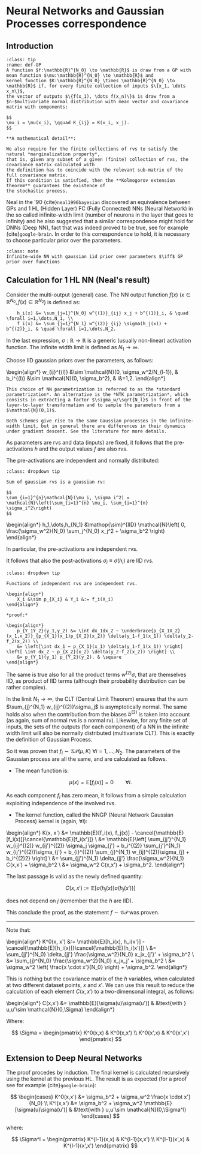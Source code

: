 # Neural Networks and Gaussian Processes correspondence

## Introduction

```{admonition} Definition: Gaussian Processes (GP)
:class: tip
:name: def-GP
A function $f:\mathbb{R}^{N_0} \to \mathbb{R}$ is draw from a GP with mean function $\mu:\mathbb{R}^{N_0} \to \mathbb{R}$ and
kernel function $K:\mathbb{R}^{N_0} \times \mathbb{R}^{N_0} \to \mathbb{R}$ if, for every finite collection of inputs $\{x_1, \dots x_n\}$,
the vector of outputs $\{f(x_1), \dots f(x_n)\}$ is draw from a $n-$multivariate normal distribution with mean vector and covariance matrix with components:

$$
\mu_i = \mu(x_i), \qquad K_{ij} = K(x_i, x_j).
$$

**A mathematical detail**:

We also require for the finite collections of rvs to satisfy the natural *marginalization property*, 
that is, given any subset of a given (finite) collection of rvs, the covariance matrix calculated with 
the definition has to coincide with the relevant sub-matrix of the full covariance matrix. 
If this condition is satisfied, then the **Kolmogorov extension theorem** guarantees the existence of 
the stochastic process.  

```

Neal in the '90 {cite}`neal1996bayesian` discovered an equivalence between GPs and 1 HL (Hidden Layer) FC (Fully Connected) NNs (Neural Network) in the so called infinite-width limit (number of neurons in the layer that goes to infinity) and he also suggested that a similar correspondence might hold for DNNs (Deep NN), fact that was indeed proved to be true, see for example {cite}`google-brain`. In order to this correspondence to hold, it is necessary to choose particular prior over the parameters. 

```{admonition} Consequence
:class: note
Infinite-wide NN with gaussian iid prior over parameters $\iff$ GP prior over functions
```

## Calculation for 1 HL NN (Neal's result) 

Consider the multi-output (general) case. The NN output function $f(x)$ ($x \in \mathbb{R}^{N_0}, f(x)\in \mathbb{R}^{N_2}$) is defined as:

```{math}
    h_i(x) &= \sum_{j=1}^{N_0} w^{(1)}_{ij} x_j + b^{(1)}_i, & \quad \forall i=1,\dots,N_1, \\
    f_i(x) &= \sum_{j=1}^{N_1} w^{(2)}_{ij} \sigma(h_j(x)) + b^{(2)}_i, & \quad \forall i=1,\dots,N_2.
```

In the last expression, $\sigma:\mathbb{R} \to \mathbb{R}$ is a generic (usually non-linear) activation function. The infinite width limit is defined as $N_1 \to \infty$.

Choose IID gaussian priors over the parameters, as follows:

\begin{align*}
w_{ij}^{(l)} &\sim \mathcal{N}(0, \sigma_w^2/N_{l-1}), & b_i^{(l)} &\sim \mathcal{N}(0, \sigma_b^2), & l&=1,2.
\end{align*}

```{important}
This choice of NN parametrization is referred to as the *standard parametrization*. An alternative is the *NTK parametrization*, which consists in extracting a factor $\sigma_w/\sqrt{N_l}$ in front of the layer-to-layer transformation and to sample the parameters from a $\mathcal{N}(0,1)$. 

Both schemes give rise to the same Gaussian processes in the infinite-width limit, but in general there are differences in their dynamics under gradient descent. See the literature for more details.
```



As parameters are rvs and data (inputs) are fixed, it follows that the pre-activations $h$ and the output values $f$ are also rvs. 

The pre-activations are independent and normally distributed:

```{admonition} Formula
:class: dropdown tip

Sum of gaussian rvs is a gaussian rv:

$$
\sum_{i=1}^{n}\mathcal{N}(\mu_i, \sigma_i^2) = \mathcal{N}\left(\sum_{i=1}^{n} \mu_i, \sum_{i=1}^{n} \sigma_i^2\right) 
$$

```

\begin{align*}
h_1,\dots,h_{N_1} &\mathop{\sim}^{IID} \mathcal{N}\left( 0, \frac{\sigma_w^2}{N_0} \sum_j^{N_0} x_j^2 + \sigma_b^2 \right)
\end{align*}

In particular, the pre-activations are independent rvs. 

It follows that also the post-activations $\sigma_i \equiv \sigma(h_i)$ are IID rvs.

```{admonition} Mathematical fact
:class: dropdown tip

Functions of independent rvs are independent rvs.

\begin{align*}
    X_i &\sim p_{X_i} & Y_i &:= f_i(X_i) 
\end{align*}

*proof:*

\begin{align*}
    p_{Y_1Y_2}(y_1,y_2) &= \int dx_1dx_2 ~ \underbrace{p_{X_1X_2}(x_1,x_2)}_{p_{X_1}(x_1)p_{X_2}(x_2)} \delta(y_1-f_1(x_1)) \delta(y_2-f_2(x_2)) \\
    &= \left[\int dx_1 ~ p_{X_1}(x_1) \delta(y_1-f_1(x_1)) \right] \left[ \int dx_2 ~ p_{X_2}(x_2) \delta(y_2-f_2(x_2)) \right] \\
    &= p_{Y_1}(y_1) p_{Y_2}(y_2). & \square
\end{align*}

```

The same is true also for all the product terms $w^{(2)}\sigma$, that are themselves IID, as product of IID terms (although their probability distribution can be rather complex). 

In the limit $N_1 \to \infty$, the CLT (Central Limit Theorem) ensures that the sum $\sum_{j}^{N_1} w_{ij}^{(2)}\sigma_j$ is asymptotically normal. The same holds also when the contribution from the biases $b^{(2)}$ is taken into account (as again, sum of normal rvs is a normal rv). Likewise, for any finite set of inputs, the sets of the outputs (for each component) of a NN in the infinite width limit will also be normally distributed (multivariate CLT). This is exactly the definition of Gaussian Process.

So it was proven that $f_i \sim \mathcal{GP}(\mu, K) ~ \forall i=1,\dots,N_2$. The parameters of the Gaussian process are all the same, and are calculated as follows.

- The mean function is:

$$
\mu(x) = \mathbb{E}[f_i(x)] = 0 \qquad \forall i.
$$

As each component $f_i$ has zero mean, it follows from a simple calculation exploiting independence of the involved rvs.

- The kernel function, called the NNGP (Neural Network Gaussian Process) kernel is (again, $\forall i$):

\begin{align*}
K(x, x') &= \mathbb{E}[f_i(x), f_j(x)] - \cancel{\mathbb{E}[f_i(x)]}\cancel{\mathbb{E}[f_i(x')]} \\
&= \mathbb{E}\left[ \sum_{jj'}^{N_1} w_{ij}^{(2)} w_{ij'}^{(2)} \sigma_j \sigma_{j'} + b_i^{(2)} \sum_{j'}^{N_1} w_{ij'}^{(2)}\sigma_{j'} + b_{i}^{(2)} \sum_{j}^{N_1} w_{ij}^{(2)}\sigma_{j} + b_i^{(2)2} \right] \\
&= \sum_{jj'}^{N_1} \delta_{jj'} \frac{\sigma_w^2}{N_1} C(x,x') + \sigma_b^2 \\
&= \sigma_w^2 C(x,x') + \sigma_b^2.
\end{align*}

The last passage is valid as the newly defined quantity:

$$
C(x,x') := \mathbb{E}[\sigma(h_j(x)) \sigma(h_j(x'))]
$$

does not depend on $j$ (remember that the $h$ are IID).

This conclude the proof, as the statement $f\sim\mathcal{GP}$ was proven.

---

Note that:

\begin{align*}
K^0(x, x') &:= \mathbb{E}[h_i(x), h_i(x')] - \cancel{\mathbb{E}[h_i(x)]}\cancel{\mathbb{E}[h_i(x')]} \\
&= \sum_{jj'}^{N_0} \delta_{jj'} \frac{\sigma_w^2}{N_0} x_jx_{j'}' + \sigma_b^2 \\
&= \sum_{j}^{N_0} \frac{\sigma_w^2}{N_0} x_jx_j' + \sigma_b^2 \\
&= \sigma_w^2 \left( \frac{x \cdot x'}{N_0} \right) + \sigma_b^2.
\end{align*}

This is nothing but the covariance matrix of the $h$ variables, 
when calculated at two different dataset points, $x$ and $x'$. We can use this result to reduce the calculation of each element $C(x,x')$ to a two-dimensonal integral, as follows:

\begin{align*}
C(x,x') &= \mathbb{E}[\sigma(u)\sigma(u')] & &\text{with } u,u'\sim \mathcal{N}(0,\Sigma)
\end{align*}

Where:

$$
\Sigma = 
\begin{pmatrix}
K^0(x,x) & K^0(x,x') \\
K^0(x',x) & K^0(x',x')
\end{pmatrix}
$$


## Extension to Deep Neural Networks

The proof procedes by induction. The final kernel is calculated recursively using the kernel at the previous HL. The result is as expected (for a proof see for example {cite}`google-brain`):

$$
\begin{cases}
K^0(x,x') &= \sigma_b^2 + \sigma_w^2 \frac{x \cdot x'}{N_0} \\
K^l(x,x') &= \sigma_b^2 + \sigma_w^2 \mathbb{E}[\sigma(u)\sigma(u')] & &\text{with } u,u'\sim \mathcal{N}(0,\Sigma^l)
\end{cases}
$$

where:

$$
\Sigma^l = 
\begin{pmatrix}
K^{l-1}(x,x) & K^{l-1}(x,x') \\
K^{l-1}(x',x) & K^{l-1}(x',x')
\end{pmatrix}
$$